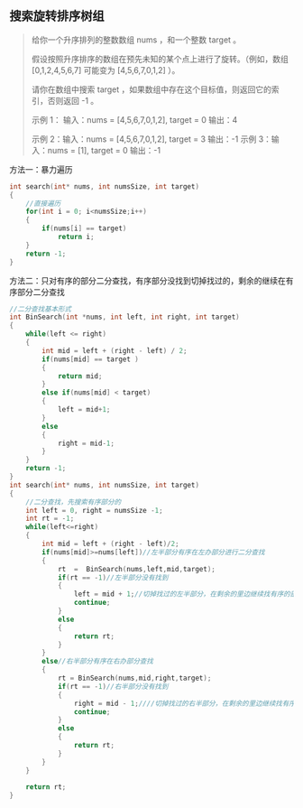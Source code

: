 ## 搜索旋转排序树组

> 给你一个升序排列的整数数组 nums ，和一个整数 target 。
>
> 假设按照升序排序的数组在预先未知的某个点上进行了旋转。（例如，数组 [0,1,2,4,5,6,7] 可能变为 [4,5,6,7,0,1,2] ）。
>
> 请你在数组中搜索 target ，如果数组中存在这个目标值，则返回它的索引，否则返回 -1 。
>
> 示例 1：
> 输入：nums = [4,5,6,7,0,1,2], target = 0
> 输出：4
>
> 示例 2：输入：nums = [4,5,6,7,0,1,2], target = 3
> 输出：-1
> 示例 3：输入：nums = [1], target = 0
> 输出：-1

方法一：暴力遍历

```c
int search(int* nums, int numsSize, int target)
{
    //直接遍历
    for(int i = 0; i<numsSize;i++)
    {
        if(nums[i] == target)
            return i;
    }
    return -1;
}
```

方法二：只对有序的部分二分查找，有序部分没找到切掉找过的，剩余的继续在有序部分二分查找

```c
//二分查找基本形式
int BinSearch(int *nums, int left, int right, int target)
{
    while(left <= right)
    {
        int mid = left + (right - left) / 2;
        if(nums[mid] == target )
        {
            return mid;
        }
        else if(nums[mid] < target)
        {
            left = mid+1;
        }
        else
        {
            right = mid-1;
        }
    }
    return -1;
}
int search(int* nums, int numsSize, int target)
{
    //二分查找，先搜索有序部分的
    int left = 0, right = numsSize -1;
    int rt = -1;
    while(left<=right)
    {
        int mid = left + (right - left)/2;
        if(nums[mid]>=nums[left])//左半部分有序在左办部分进行二分查找
        {
            rt  =  BinSearch(nums,left,mid,target);
            if(rt == -1)//左半部分没有找到
            {
                left = mid + 1;//切掉找过的左半部分，在剩余的里边继续找有序的部分
                continue;
            }
            else
            {
                return rt;
            }
        }
        else//右半部分有序在右办部分查找
        {
            rt = BinSearch(nums,mid,right,target);
            if(rt == -1)//右半部分没有找到
            {
                right = mid - 1;////切掉找过的右半部分，在剩余的里边继续找有序的部分
                continue;
            }
            else
            {
                return rt;
            }
        }
    }
   
    return rt;
}
```